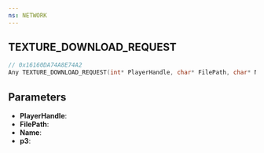 ```yaml
---
ns: NETWORK
---
```

## TEXTURE_DOWNLOAD_REQUEST

```c
// 0x16160DA74A8E74A2
Any TEXTURE_DOWNLOAD_REQUEST(int* PlayerHandle, char* FilePath, char* Name, BOOL p3);
```

## Parameters
* **PlayerHandle**:
* **FilePath**:
* **Name**:
* **p3**:
